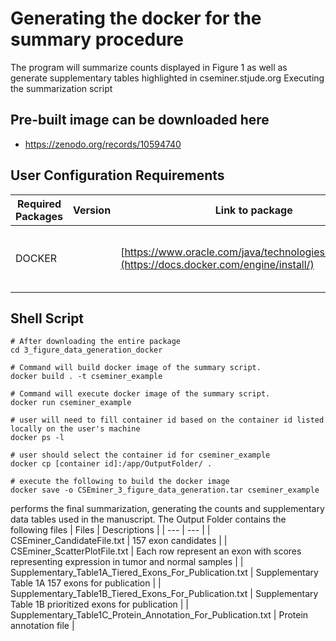 # Generating the docker for the summary procedure
The program will summarize counts displayed in Figure 1 as well as generate supplementary tables highlighted in cseminer.stjude.org
  Executing the summarization script 

## Pre-built image can be downloaded here
* https://zenodo.org/records/10594740


## User Configuration Requirements
| Required Packages | Version | Link to package | Notes |
| --- | --- | --- | --- | 
| DOCKER |  | [https://www.oracle.com/java/technologies/downloads/](https://docs.docker.com/engine/install/) | Required to run the docker image |

## Shell Script
```
# After downloading the entire package
cd 3_figure_data_generation_docker

# Command will build docker image of the summary script.
docker build . -t cseminer_example

# Command will execute docker image of the summary script.
docker run cseminer_example

# user will need to fill container id based on the container id listed locally on the user's machine
docker ps -l

# user should select the container id for cseminer_example
docker cp [container id]:/app/OutputFolder/ .

# execute the following to build the docker image
docker save -o CSEminer_3_figure_data_generation.tar cseminer_example

```
performs the final summarization, generating the counts and supplementary data tables used in the manuscript.
The Output Folder contains the following files
| Files | Descriptions |
| --- | --- |
| CSEminer_CandidateFile.txt | 157 exon candidates | 
| CSEminer_ScatterPlotFile.txt | Each row represent an exon with scores representing expression in tumor and normal samples |
| Supplementary_Table1A_Tiered_Exons_For_Publication.txt | Supplementary Table 1A 157 exons for publication | 
| Supplementary_Table1B_Tiered_Exons_For_Publication.txt | Supplementary Table 1B prioritized exons for publication |
| Supplementary_Table1C_Protein_Annotation_For_Publication.txt | Protein annotation file |



